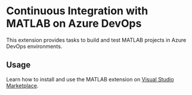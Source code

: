 # Continuous Integration with MATLAB on Azure DevOps

This extension provides tasks to build and test MATLAB projects in Azure DevOps environments.

## Usage

Learn how to install and use the MATLAB extension on [Visual Studio Marketplace](https://marketplace.visualstudio.com/items?itemName=MathWorks.matlab-azure-devops-extension).
